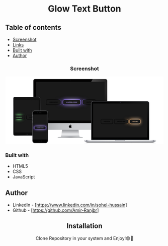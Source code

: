 <div align="center">
 
# Glow Text Button

</div>

## Table of contents

- [Screenshot](#screenshot)
- [Links](#links)
- [Built with](#built-with)
- [Author](#author)

<div align="center">

### Screenshot

![](images/all-devices-black.png)

</div>


### Built with

- HTML5
- CSS
- JavaScript

## Author

- LinkedIn - [https://www.linkedin.com/in/sohel-hussain]
- Github - [https://github.com/Amir-Ranjbr]

<div align="center">

## Installation

Clone Repository in your system and Enjoy!😄🎉

</div>
<!-- 
┌───────────────────┐              ┌──────────────────┐
│                   │              │ In:sohel-hussain │
│  Follow For More  │  ──────────► │                  │
│                   │              │ Git: Soherl-pc   │
└───────────────────┘              └──────────────────┘
-->
